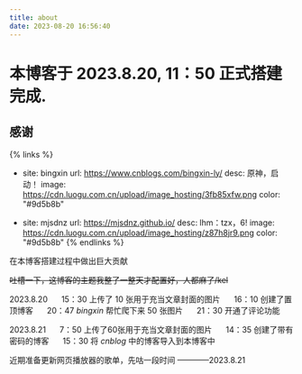 ```yaml
---
title: about
date: 2023-08-20 16:56:40
---
```

# 本博客于 2023.8.20, 11：50 正式搭建完成.

## 感谢  

{% links %}
- site: bingxin
  url: https://www.cnblogs.com/bingxin-ly/
  desc: 原神，启动！
  image: https://cdn.luogu.com.cn/upload/image_hosting/3fb85xfw.png
  color: "#9d5b8b"

- site: mjsdnz
  url: https://mjsdnz.github.io/
  desc: lhm：tzx，6!
  image: https://cdn.luogu.com.cn/upload/image_hosting/z87h8jr9.png
  color: "#9d5b8b"
{% endlinks %}   

在本博客搭建过程中做出巨大贡献

~~吐槽一下，这博客的主题我整了一整天才配置好，人都麻了/kel~~

2023.8.20 
$\quad$ 15：30 上传了 $10$ 张用于充当文章封面的图片
$\quad$ 16：10 创建了置顶博客
$\quad$ 20：47 $bingxin$ 帮忙爬下来 $50$ 张图片
$\quad$ 21：30 开通了评论功能

2023.8.21 
$\quad$ 7：50 上传了60张用于充当文章封面的图片
$\quad$ 14：35 创建了带有密码的博客
$\quad$ 15：30 将 $cnblog$ 中的博客导入到本博客中

近期准备更新网页播放器的歌单，先咕一段时间 ————2023.8.21